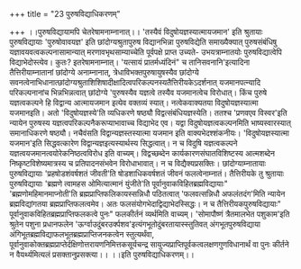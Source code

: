 +++
title = "23 पुरुषविद्याधिकरणम्"

+++
।।पुरुषविद्यायामपि चेतरेषामनाम्नानात्।। 'तस्यैवं विदुषोयज्ञस्यात्मायजमान' इति श्रुतायाः पुरुषविद्यायाः 'पुरुषोवावयज्ञ' इति छांदोग्यश्रुतापुरुष विद्यानभिन्ना पुरुषविद्येति समाख्यैक्यात् पुरुषसंबंधिषु यज्ञावयवत्वकल्पनासामान्यात् मरणावभृथसाम्याच्चेति पूर्वपक्षे प्राप्त उच्यते- उभयत्राम्नातयोः पुरुषविद्यात्वेपि विद्याभेदोस्त्येव। कुतः? इतरेषामनाम्नात्। 'यत्सायं प्रातर्मध्यंदिनं" च तानिसवनानि'इत्यादिना तैत्तिरीयाम्नातानां छांदोग्ये अनाम्नानात्, त्रेधाविभक्तपुरुषायुषस्यैव छांदोग्ये सवनत्वेनाभिधानात्छांदोग्यश्रुताशिशिषादीक्षादित्वपरिकल्पनस्यतैत्तिरीयकेऽदर्शनात् यजमानपत्न्यादि परिकल्पनानांच भिन्नभिन्नत्वात् छांदोग्ये 'पुरुषस्यैव यज्ञत्वे तस्यैव यजमानत्वेच विरोधात्। किंच पुरुषे यज्ञत्वकल्पने हि विद्वान्य आत्मायजमान इत्येव वक्तव्यं स्यात्। नत्वेकवाक्यतया विदुषोयज्ञस्यात्मा यजमानइति। अतो 'विदुषोयज्ञस्ये'ति व्यधिकरणे षष्ठ्यौ विद्वत्संबंधियज्ञस्येति। ततश्च 'प्रणवएव विस्वर'इति न्यायेन पुरुषस्य यज्ञत्वपरिकल्पनैकरूप्याभावाच्च विद्याभेद एव। यद्वा विदुषोयज्ञत्वकल्पनमिति भाष्यस्वारस्यात् समानाधिकरणे षष्ठ्यौ। नचैवंसति विद्वान्यज्ञस्तस्यात्मा यजमान इति वाक्यभेदश्शंकनीयः। 'विदुषोयज्ञस्यात्मा यजमान'इति सिद्धवत्कारेण विद्वान्यज्ञइत्यस्यार्थस्य सिद्धत्वात्। न च विदुषि यज्ञत्वकल्पने यज्ञत्वयजमानत्वयोरेकनिष्ठत्वविरोध इति वाच्यम्। विद्वच्छब्देन कार्यकारणसंघातविशिष्टस्य आत्मशब्देन निष्कृष्टविशेष्यमात्रस्य च प्रतिपादनसंभवेन विरोधाभावात्। न च विद्यैक्यप्रसक्तिः। छांदोग्याम्नातायाः पुरुषविद्यायाः 'प्रहषोडशंवर्षशतं जीवती'ति षोडशाधिकवर्षशतं जीवनं फलत्वेनाम्नातं। तैत्तिरीयके तु श्रुतायाः पुरुषविद्यायाः 'ब्रह्मणे त्वामहस ओमित्यात्मानं युंजीते'ति पूर्वानुवाकविहितब्रह्मविद्यायाः" 'ब्रह्मणोमहिमानमाप्नोती'ति ब्रह्मप्राप्तिफलिकायस्सन्निधौ पठितत्वात् 'फलवत्सन्निधौ अफलंतदंग'मिति न्यायेन ब्रह्मविद्यांगतया ब्रह्मप्राप्तिफलत्वमेव। अतः फलसंयोगभेदाद्विद्याभेदस्सिद्धः। न च तैत्तिरीयकपुरुषविद्यायाः" पूर्वानुवाकविहितब्रह्मप्राप्तिफलकत्वे पुनः" फलकीर्तनं व्यर्थमिति वाच्यम्। 'सोमापौष्णं त्रैतमालभेत पशुकाम'इति श्रुतेन पशुना प्रधानफलेन 'ऊर्ग्वाउदुंबरउर्क्पशव'इत्यंगभूतोदुंबरतायास्स्तुतिवत् अंगभूतपुरुषविद्याया अंगिभूतब्रह्मविद्याफलभूतब्रह्मप्राप्तिजनकत्वेन स्तुत्यर्थंवा, पूर्वानुवाकोक्तब्रह्मप्राप्तेर्दक्षिणोत्तरायणनिमित्तकसूर्यचन्द्र सायुज्यप्राप्तिपूर्वकत्वलक्षणगुणविधानार्थं वा पुनः कीर्तने न वैयर्थ्यमित्यलं प्रसक्तानुप्रसक्त्या।। ।।इति पुरुषविद्याधिकरणम्।।